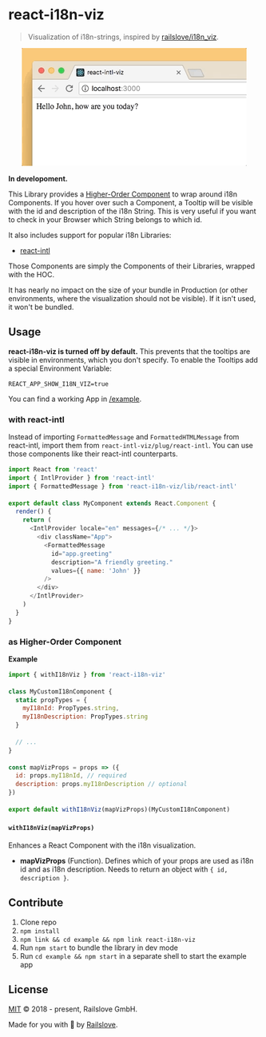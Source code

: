 # react-i18n-viz

> Visualization of i18n-strings, inspired by [railslove/i18n_viz](https://github.com/railslove/i18n_viz).

<p align="center">
  <img src=".github/demo.gif" width="450" height="236" />
</p>

**In developoment.**

This Library provides a [Higher-Order Component](https://reactjs.org/docs/higher-order-components.html) to wrap around i18n Components. If you hover over such a Component, a Tooltip will be visible with the id and description of the i18n String. This is very useful if you want to check in your Browser which String belongs to which id.

It also includes support for popular i18n Libraries:

* [react-intl](https://github.com/yahoo/react-intl)

Those Components are simply the Components of their Libraries, wrapped with the HOC.

It has nearly no impact on the size of your bundle in Production (or other environments, where the visualization should not be visible). If it isn't used, it won't be bundled.

## Usage

**react-i18n-viz is turned off by default.** This prevents that the tooltips are visible in environments, which you don't specify. To enable the Tooltips add a special Environment Variable:

```
REACT_APP_SHOW_I18N_VIZ=true
```

You can find a working App in [/example](example).

### with react-intl

Instead of importing `FormattedMessage` and `FormattedHTMLMessage` from react-intl, import them from `react-intl-viz/plug/react-intl`. You can use those components like their react-intl counterparts.

```js
import React from 'react'
import { IntlProvider } from 'react-intl'
import { FormattedMessage } from 'react-i18n-viz/lib/react-intl'

export default class MyComponent extends React.Component {
  render() {
    return (
      <IntlProvider locale="en" messages={/* ... */}>
        <div className="App">
          <FormattedMessage
            id="app.greeting"
            description="A friendly greeting."
            values={{ name: 'John' }}
          />
        </div>
      </IntlProvider>
    )
  }
}
```

### as Higher-Order Component

**Example**

```js
import { withI18nViz } from 'react-i18n-viz'

class MyCustomI18nComponent {
  static propTypes = {
    myI18nId: PropTypes.string,
    myI18nDescription: PropTypes.string
  }

  // ...
}

const mapVizProps = props => ({
  id: props.myI18nId, // required
  description: props.myI18nDescription // optional
})

export default withI18nViz(mapVizProps)(MyCustomI18nComponent)
```

#### `withI18nViz(mapVizProps)`

Enhances a React Component with the i18n visualization.

* **mapVizProps** (Function). Defines which of your props are used as i18n id and as i18n description. Needs to return an object with `{ id, description }`.

## Contribute

1.  Clone repo
2.  `npm install`
3.  `npm link && cd example && npm link react-i18n-viz`
4.  Run `npm start` to bundle the library in dev mode
5.  Run `cd example && npm start` in a separate shell to start the example app

## License

[MIT](LICENSE) © 2018 - present, Railslove GmbH.

Made for you with 💚 by [Railslove](https://www.railslove.com/).
